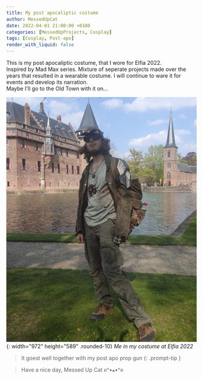 ```yaml
---
title: My post apocaliptic costume
author: MessedUpCat
date: 2022-04-01 21:00:00 +0100
categories: [MessedUpProjects, Cosplay]
tags: [Cosplay, Post-apo]
render_with_liquid: false
---
```

This is my post apocaliptic costume, that I wore for Elfia 2022.<br>
Inspired by Mad Max series. Mixture of seperate projects made over the years that resulted in a wearable costume.
I will continue to ware it for events and develop its narration. <br>
Maybe I'll go to the Old Town with it on...


![Desktop View](/assets/2022-04-01-Post-apo-costume/post%20apo.jpg){: width="972" height="589" .rounded-10}
_Me in my costume at Elfia 2022_

> It goest well together with my post apo prop gun
{: .prompt-tip }

>Have a nice day, Messed Up Cat ฅ^•ﻌ•^ฅ
